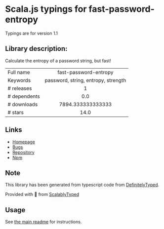 
# Scala.js typings for fast-password-entropy

Typings are for version 1.1

## Library description:
Calculate the entropy of a password string, but fast!

|                    |                 |
| ------------------ | :-------------: |
| Full name          | fast-password-entropy |
| Keywords           | password, string, entropy, strength |
| # releases         | 1 |
| # dependents       | 0.0 |
| # downloads        | 7894.333333333333 |
| # stars            | 14.0 |

## Links
- [Homepage](https://github.com/autonomoussoftware/fast-password-entropy#readme)
- [Bugs](https://github.com/autonomoussoftware/fast-password-entropy/issues)
- [Repository](https://github.com/autonomoussoftware/fast-password-entropy)
- [Npm](https://www.npmjs.com/package/fast-password-entropy)
    


## Note
This library has been generated from typescript code from [DefinitelyTyped](https://definitelytyped.org).

Provided with :purple_heart: from [ScalablyTyped](https://github.com/oyvindberg/ScalablyTyped)

## Usage
See [the main readme](../../readme.md) for instructions.


